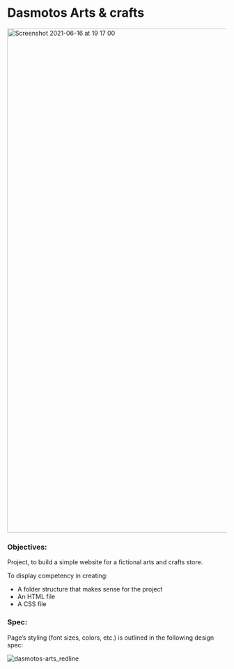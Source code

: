 # Dasmotos Arts & crafts

<img width="1155" alt="Screenshot 2021-06-16 at 19 17 00" src="https://user-images.githubusercontent.com/33905131/122271795-b848c780-ced7-11eb-9e13-b12ae1978912.png">

### Objectives:
Project, to build a simple website for a fictional arts and crafts store.

To display competency in creating:
+ A folder structure that makes sense for the project
+ An HTML file
+ A CSS file

### Spec:
Page’s styling (font sizes, colors, etc.) is outlined in the following design spec:

![dasmotos-arts_redline](https://user-images.githubusercontent.com/33905131/122273334-3a85bb80-ced9-11eb-88f3-dba13d3827a4.jpg)
